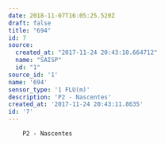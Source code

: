 ```yaml
---
date: 2018-11-07T16:05:25.520Z
draft: false
title: "694"
id: 7
source:
  created_at: "2017-11-24 20:43:10.664712"
  name: "SAISP"
  id: "1"
source_id: '1'
name: '694'
sensor_type: '1 FLU(m)'
description: 'P2 - Nascentes'
created_at: '2017-11-24 20:43:11.8635'
id: '7'
---
```

		P2 - Nascentes